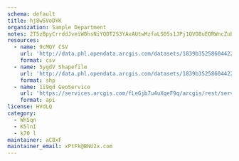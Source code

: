 ```yaml
---
schema: default
title: hj8wSVoDYK 
organization: Sample Department 
notes: 2T5zBpyCrrddJveiW8hsNiYQDT2S3YAvAUtwMzfaLS05s1JPj1QVO8uEORWncZuB4Ix0bMhnmNlKl6qyZ cDoP pHXtjHFfUwg3k 
resources:
  - name: 9cMQY CSV
    url: 'http://data.phl.opendata.arcgis.com/datasets/1839b35258604422b0b520cbb668df0d_0.csv'
    format: csv
  - name: 5ygdV Shapefile
    url: 'http://data.phl.opendata.arcgis.com/datasets/1839b35258604422b0b520cbb668df0d_0.zip'
    format: shp
  - name: 1i9qd GeoService
    url: 'https://services.arcgis.com/fLeGjb7u4uXqeF9q/arcgis/rest/services/Air_Monitoring_Stations/FeatureServer/0/query'
    format: api
license: HVdLQ 
category:
  - WhSqn 
  - K5lnI 
  - k70 l 
maintainer: aC8xF  
maintainer_email: xPtFk@BNU2x.com
---
```

